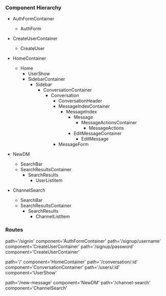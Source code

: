 
### Component Hierarchy

- AuthFormContainer
  - AuthForm

- CreateUserContainer
  - CreateUser

- HomeContainer
  - Home
    - UserShow
    - SidebarContainer
      - Sidebar
        - ConversationContainer
          - Conversation
            - ConversationHeader
            - MessageIndexContainer
              - MessageIndex
                - Message
                  - MessageActionsContainer
                    - MessageActions
                - EditMessageContainer
                  - EditMessage
            - MessageForm

- NewDM
  - SearchBar
  - SearchResultsContainer
    - SearchResults
      - UserListItem


- ChannelSearch    
  - SearchBar
  - SearchResultsContainer
    - SearchResults
      - ChannelListItem


### Routes


path='/signin' component='AuthFormContainer'
path='/signup/username' component='CreateUserContainer'
path='/signup/password' component='CreateUserContainer'

path='/' component='HomeContainer'
  path='/conversation/:id' component='ConversationContainer'
    path='/users/:id' component='UserShow'

path='/new-message' component='NewDM'
path='/channel-search' component='ChannelSearch'
